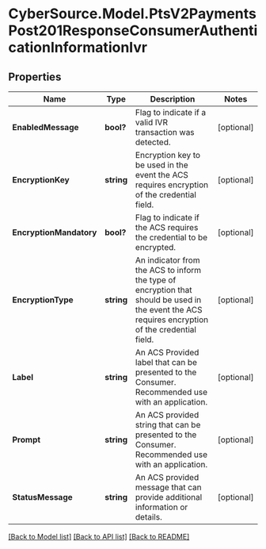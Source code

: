 # CyberSource.Model.PtsV2PaymentsPost201ResponseConsumerAuthenticationInformationIvr
## Properties

Name | Type | Description | Notes
------------ | ------------- | ------------- | -------------
**EnabledMessage** | **bool?** | Flag to indicate if a valid IVR transaction was detected.  | [optional] 
**EncryptionKey** | **string** | Encryption key to be used in the event the ACS requires encryption of the credential field.  | [optional] 
**EncryptionMandatory** | **bool?** | Flag to indicate if the ACS requires the credential to be encrypted.  | [optional] 
**EncryptionType** | **string** | An indicator from the ACS to inform the type of encryption that should be used in the event the ACS requires encryption of the credential field.  | [optional] 
**Label** | **string** | An ACS Provided label that can be presented to the Consumer. Recommended use with an application.  | [optional] 
**Prompt** | **string** | An ACS provided string that can be presented to the Consumer. Recommended use with an application.  | [optional] 
**StatusMessage** | **string** | An ACS provided message that can provide additional information or details.  | [optional] 

[[Back to Model list]](../README.md#documentation-for-models) [[Back to API list]](../README.md#documentation-for-api-endpoints) [[Back to README]](../README.md)

